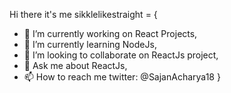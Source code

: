 Hi there it's me sikklelikestraight =
{
- 🔭 I’m currently working on React Projects,
- 🌱 I’m currently learning NodeJs,
- 👯 I’m looking to collaborate on ReactJs project,
- 💬 Ask me about ReactJs,
- 📫 How to reach me twitter: @SajanAcharya18 
}
